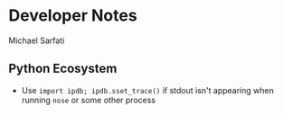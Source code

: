 # Developer Notes
Michael Sarfati

## Python Ecosystem
- Use `import ipdb; ipdb.sset_trace()` if stdout isn't appearing when running `nose` or some other process
